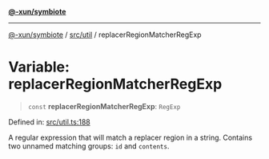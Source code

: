 [**@-xun/symbiote**](../../../README.md)

***

[@-xun/symbiote](../../../README.md) / [src/util](../README.md) / replacerRegionMatcherRegExp

# Variable: replacerRegionMatcherRegExp

> `const` **replacerRegionMatcherRegExp**: `RegExp`

Defined in: [src/util.ts:188](https://github.com/Xunnamius/symbiote/blob/0bafa3046d16effe919127463c68cff1fb657848/src/util.ts#L188)

A regular expression that will match a replacer region in a string. Contains
two unnamed matching groups: `id` and `contents`.
